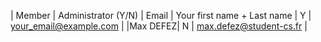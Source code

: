 | Member    | Administrator (Y/N) | Email
| Your first name + Last name | Y | your_email@example.com |
|Max DEFEZ| N | max.defez@student-cs.fr |
